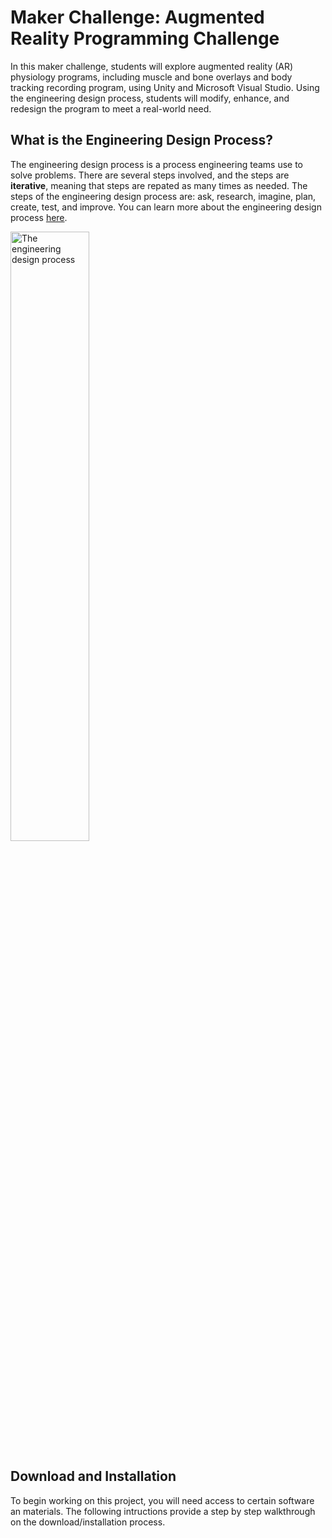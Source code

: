 # Maker Challenge: Augmented Reality Programming Challenge
<p>In this maker challenge, students will explore augmented reality (AR) physiology programs, including muscle and bone overlays and body tracking recording program, using Unity and Microsoft Visual Studio. Using the engineering design process, students will modify, enhance, and redesign the program to meet a real-world need.</p>

<h2>What is the Engineering Design Process?</h2>
<p>The engineering design process is a process engineering teams use to solve problems. There are several steps involved, and the steps are <b>iterative</b>, meaning that steps are repated as many times as needed. The steps of the engineering design process are: ask, research, imagine, plan, create, test, and improve. You can learn more about the engineering design process <a href="https://www.teachengineering.org/design/designprocess">here</a>.</p>

<img src="https://www.teachengineering.org/Images/edpHub/EDPHub_Graphic.png" alt="The engineering design process" width = "50%">

<h2>Download and Installation</h2>
<p>To begin working on this project, you will need access to certain software an materials. The following intructions provide a step by step walkthrough on the download/installation process.</p>





